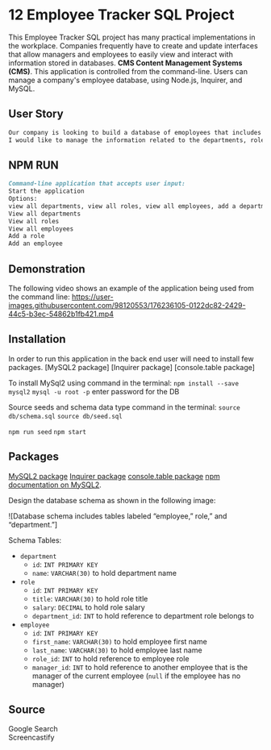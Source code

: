 # 12 Employee Tracker SQL Project

This Employee Tracker SQL project has many practical implementations in the workplace. Companies frequently have to create and update interfaces that allow managers and employees to easily view and interact with information stored in databases. **CMS Content Management Systems (CMS)**. This application is controlled from the command-line. Users can manage a company's employee database, using Node.js, Inquirer, and MySQL.

## User Story

```md
Our company is looking to build a database of emoployees that includes their contact information.
I would like to manage the information related to the departments, roles, and employees.

```

## NPM RUN

```md
Command-line application that accepts user input:
Start the application
Options: 
view all departments, view all roles, view all employees, add a department, add a role, add an employee, and update an employee role
View all departments
View all roles
View all employees
Add a role
Add an employee
```

## Demonstration

The following video shows an example of the application being used from the command line:
https://user-images.githubusercontent.com/98120553/176236105-0122dc82-2429-44c5-b3ec-54862b1fb421.mp4


## Installation

In order to run this application in the back end user will need to install few packages.
[MySQL2 package]
[Inquirer package]
[console.table package]

To install MySql2 using command in the terminal:
`npm install --save mysql2`
`mysql -u root -p` enter password for the DB

Source seeds and schema data type command in the terminal:
`source db/schema.sql`
`source db/seed.sql`

`npm run seed`
`npm start`



## Packages

[MySQL2 package](https://www.npmjs.com/package/mysql2)
[Inquirer package](https://www.npmjs.com/package/inquirer) 
[console.table package](https://www.npmjs.com/package/console.table) 
[npm documentation on MySQL2](https://www.npmjs.com/package/mysql2).

Design the database schema as shown in the following image:

![Database schema includes tables labeled “employee,” role,” and “department.”]

Schema Tables:

* `department`
  * `id`: `INT PRIMARY KEY`
  * `name`: `VARCHAR(30)` to hold department name
* `role`
  * `id`: `INT PRIMARY KEY`
  * `title`: `VARCHAR(30)` to hold role title
  * `salary`: `DECIMAL` to hold role salary
  * `department_id`: `INT` to hold reference to department role belongs to
* `employee`
  * `id`: `INT PRIMARY KEY`
  * `first_name`: `VARCHAR(30)` to hold employee first name
  * `last_name`: `VARCHAR(30)` to hold employee last name
  * `role_id`: `INT` to hold reference to employee role
  * `manager_id`: `INT` to hold reference to another employee that is the manager of the current employee (`null` if the employee has no manager)


## Source
Google Search</br>
Screencastify

